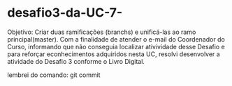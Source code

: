 # desafio3-da-UC-7-
Objetivo: Criar duas ramificações (branchs) e unificá-las ao ramo principal(master).
Com a finalidade de atender o e-mail do Coordenador do Curso, informando  que não
conseguia localizar ativividade desse Desafio e para reforçar econhecimentos adquiridos 
nesta UC, resolvi desenvolver a atividade do Desafio 3 conforme o Livro Digital.  

lembrei do comando: git commit